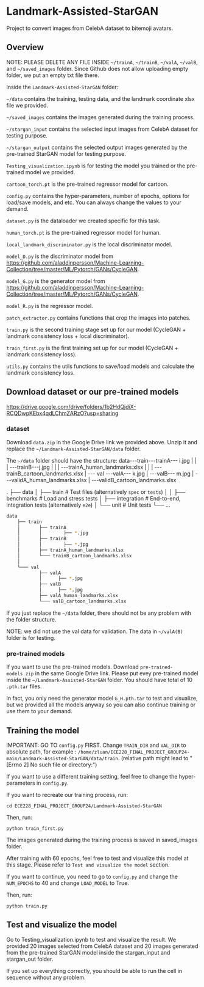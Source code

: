 # Landmark-Assisted-StarGAN
Project to convert images from CelebA dataset to bitemoji avatars.


## Overview
NOTE: PLEASE DELETE ANY FILE INSIDE `~/trainA`, `~/trainB`, `~/valA`, `~/valB`, and `~/saved_images` folder. Since Github does not allow uploading empty folder, we put an empty txt file there. 

Inside the `Landmark-Assisted-StarGAN` folder:

`~/data` contains the training, testing data, and the landmark coordinate xlsx file we provided.

`~/saved_images` contains the images generated during the training process.

`~/stargan_input` contains the selected input images from CelebA dataset for testing purpose.

`~/stargan_output` contains the selected output images generated by the pre-trained StarGAN model for testing purpose.

`Testing_visualization.ipynb` is for testing the model you trained or the pre-trained model we provided.

`cartoon_torch.pt` is the pre-trained regressor model for cartoon.

`config.py` contains the hyper-parameters, number of epochs, options for load/save models, and etc. You can always change the values to your demand. 

`dataset.py` is the dataloader we created specific for this task.

`human_torch.pt` is the pre-trained regressor model for human.

`local_landmark_discriminator.py` is the local discriminator model.

`model_D.py` is the discriminator model from https://github.com/aladdinpersson/Machine-Learning-Collection/tree/master/ML/Pytorch/GANs/CycleGAN.

`model_G.py` is the generator model from https://github.com/aladdinpersson/Machine-Learning-Collection/tree/master/ML/Pytorch/GANs/CycleGAN.

`model_R.py` is the regressor model.

`patch_extractor.py` contains functions that crop the images into patches.

`train.py` is the second training stage set up for our model (CycleGAN + landmark consistency loss + local discriminator).

`train_first.py` is the first training set up for our model (CycleGAN + landmark consistency loss).

`utils.py` contains the utils functions to save/load models and calculate the landmark consistency loss.

## Download dataset or our pre-trained models

https://drive.google.com/drive/folders/1b2HdQjdiX-RCQDwpKEbx4qdLChmZARzO?usp=sharing

### dataset
Download `data.zip` in the Google Drive link we provided above.
Unzip it and replace the `~/Landmark-Assisted-StarGAN/data` folder. 

The `~/data` folder should have the structure:
  data---train---trainA--- i.jpg
     |       |  
     |        ---trainB---j.jpg
     |       |
     |        ---trainA_human_landmarks.xlsx
     |       |
     |        ---trainB_cartoon_landmarks.xlsx
     | 
      ---  val ---valA--- k.jpg
             |
              ---valB--- m.jpg
             |
              ---validA_human_landmarks.xlsx
             |
              ---validB_cartoon_landmarks.xlsx
              
              
              
.
├── data
│    ├── train                    # Test files (alternatively `spec` or `tests`)
│    │   ├── benchmarks          # Load and stress tests
│        ├── integration         # End-to-end, integration tests (alternatively `e2e`)
│        └── unit                # Unit tests
└── ...            

```bash
data
    ├── train
    │       ├── trainA
    │       │        ├── *.jpg
    │       ├── trainB
    │       │        ├── *.jpg
    │       ├── trainA_human_landmarks.xlsx
    │       └─── trainB_cartoon_landmarks.xlsx
    │
    └─── val
            ├── valA
            │      ├── *.jpg
            ├── valB
            │      ├── *.jpg
            ├── valA_human_landmarks.xlsx
            └─── valB_cartoon_landmarks.xlsx

```


If you just replace the `~/data` folder, there should not be any problem with the folder structure.            

NOTE: we did not use the val data for validation. The data in `~/valA(B)` folder is for testing.

### pre-trained models
If you want to use the pre-trained models.
Download `pre-trained-models.zip` in the same Google Drive link.
Please put evey pre-trained model inside the `~/Landmark-Assisted-StarGAN` folder. You should have total of 10 `.pth.tar` files.

In fact, you only need the generator model `G_H.pth.tar` to test and visualize, but we provided all the models anyway so you can also continue training or use them to your demand. 



## Training the model
IMPORTANT: GO TO `config.py` FIRST. Change `TRAIN_DIR` and `VAL_DIR` to absolute path, for example : `/home/zluan/ECE228_FINAL_PROJECT_GROUP24-main/Landmark-Assisted-StarGAN/data/train`. (relative path might lead to "[Errno 2] No such file or directory:")

If you want to use a different training setting, feel free to change the hyper-parameters in `config.py`.

If you want to recreate our training process, run:

`cd ECE228_FINAL_PROJECT_GROUP24/Landmark-Assisted-StarGAN`

Then, run:

`python train_first.py`

The images generated during the training process is saved in saved_images folder. 

After training with 60 epochs, feel free to test and visualize this model at this stage. Please refer to `Test and visualize the model` section. 


If you want to continue, you need to go to `config.py` and change the `NUM_EPOCHS` to 40 and change `LOAD_MODEL` to True.

Then, run:

`python train.py`

## Test and visualize the model


Go to Testing_visualization.ipynb to test and visualize the result. 
We provided 20 images selected from CelebA dataset and 20 images generated from the pre-trained StarGAN model inside the stargan_input and stargan_out folder.

If you set up everything correctly, you should be able to run the cell in sequence without any problem.










